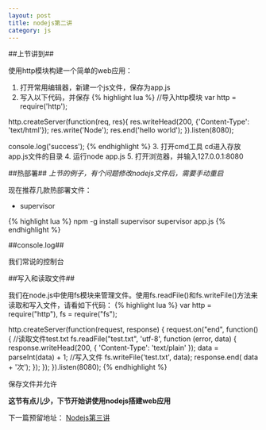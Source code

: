 ```yaml
---
layout: post
title: nodejs第二讲
category: js
---
```


##上节讲到##

使用http模块构建一个简单的web应用：

1. 打开常用编辑器，新建一个js文件，保存为app.js
2. 写入以下代码，并保存
{% highlight lua %}
//导入http模块
var http = require('http');

http.createServer(function(req, res){
    res.writeHead(200, {'Content-Type': 'text/html'});
    res.write('Node');
    res.end('hello world');
}).listen(8080);

console.log('success');
{% endhighlight %}
3. 打开cmd工具 cd进入存放app.js文件的目录
4. 运行node app.js
5. 打开浏览器，并输入127.0.0.1:8080

##热部署##
*上节的例子，有个问题修改nodejs文件后，需要手动重启*

现在推荐几款热部署文件：

+ supervisor

{% highlight lua %}
npm -g install supervisor
supervisor app.js
{% endhighlight %}

##console.log##

我们常说的控制台

##写入和读取文件##

我们在node.js中使用fs模块来管理文件。使用fs.readFile()和fs.writeFile()方法来读取和写入文件，请看如下代码：
{% highlight lua %}
var http = require("http"),
   fs = require("fs");

http.createServer(function(request, response) {
   request.on("end", function(){
   //读取文件test.txt
      fs.readFile("test.txt", 'utf-8', function (error, data) {
         response.writeHead(200, {
            'Content-Type': 'text/plain'
         });
         data = parseInt(data) + 1;
         //写入文件
         fs.writeFile('test.txt', data);
         response.end( data + '次');
      });
   });
}).listen(8080);
{% endhighlight %}

保存文件并允许

**这节有点儿少，下节开始讲使用nodejs搭建web应用**

下一篇预留地址：
[Nodejs第三讲](http://johnqing.github.io/posts/nodejs-03.html)
